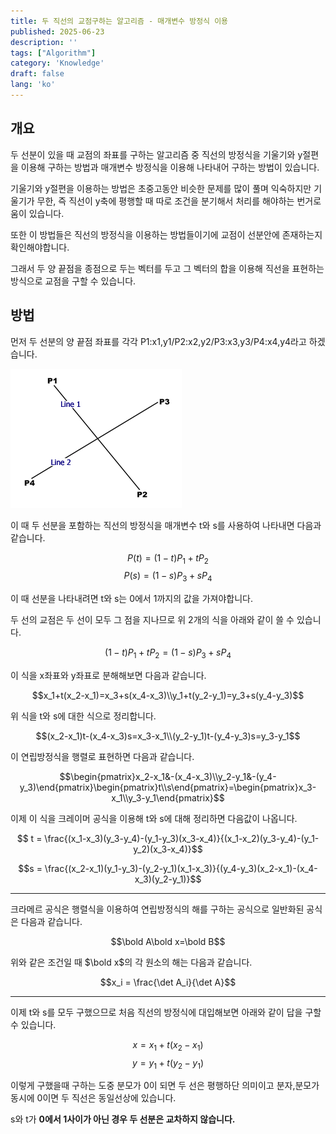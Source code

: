 ```yaml
---
title: 두 직선의 교점구하는 알고리즘 - 매개변수 방정식 이용
published: 2025-06-23
description: ''
tags: ["Algorithm"]
category: 'Knowledge'
draft: false 
lang: 'ko'
---
```


## 개요

두 선분이 있을 때 교점의 좌표를 구하는 알고리즘 중 직선의 방정식을 기울기와 y절편을 이용해 구하는 방법과 매개변수 방정식을 이용해 나타내어 구하는 방법이 있습니다.

기울기와 y절편을 이용하는 방법은 초중고동안 비슷한 문제를 많이 풀며 익숙하지만 기울기가 무한, 즉 직선이 y축에 평행할 때 따로 조건을 분기해서 처리를 해야하는 번거로움이 있습니다.

또한 이 방법들은 직선의 방정식을 이용하는 방법들이기에 교점이 선분안에 존재하는지 확인해야합니다.

그래서 두 양 끝점을 종점으로 두는 벡터를 두고 그 벡터의 합을 이용해 직선을 표현하는 방식으로 교점을 구할 수 있습니다.

## 방법

먼저 두 선분의 양 끝점 좌표를 각각 P1:x1,y1/P2:x2,y2/P3:x3,y3/P4:x4,y4라고 하겠습니다.

![alt text](image.png)

이 때 두 선분을 포함하는 직선의 방정식을 매개변수 t와 s를 사용하여 나타내면 다음과 같습니다.

$$P(t) = (1-t)P_1+tP_2$$
$$P(s) = (1-s)P_3+sP_4$$

이 때 선분을 나타내려면 t와 s는 0에서 1까지의 값을 가져야합니다.

두 선의 교점은 두 선이 모두 그 점을 지나므로 위 2개의 식을 아래와 같이 쓸 수 있습니다.

$$(1-t)P_1+tP_2 = (1-s)P_3+sP_4$$

이 식을 x좌표와 y좌표로 분해해보면 다음과 같습니다.

$$x_1+t(x_2-x_1)=x_3+s(x_4-x_3)\\y_1+t(y_2-y_1)=y_3+s(y_4-y_3)$$

위 식을 t와 s에 대한 식으로 정리합니다.

$$(x_2-x_1)t-(x_4-x_3)s=x_3-x_1\\(y_2-y_1)t-(y_4-y_3)s=y_3-y_1$$

이 연립방정식을 행렬로 표현하면 다음과 같습니다.

$$\begin{pmatrix}x_2-x_1&-(x_4-x_3)\\y_2-y_1&-(y_4-y_3)\end{pmatrix}\begin{pmatrix}t\\s\end{pmatrix}=\begin{pmatrix}x_3-x_1\\y_3-y_1\end{pmatrix}$$

이제 이 식을 크레이머 공식을 이용해 t와 s에 대해 정리하면 다음값이 나옵니다.

$$ t = \frac{(x_1-x_3)(y_3-y_4)-(y_1-y_3)(x_3-x_4)}{(x_1-x_2)(y_3-y_4)-(y_1-y_2)(x_3-x_4)}$$

$$s = \frac{(x_2-x_1)(y_1-y_3)-(y_2-y_1)(x_1-x_3)}{(y_4-y_3)(x_2-x_1)-(x_4-x_3)(y_2-y_1)}$$

---

크라메르 공식은 행렬식을 이용하여 연립방정식의 해를 구하는 공식으로 일반화된 공식은 다음과 같습니다.

$$\bold A\bold x=\bold B$$

위와 같은 조건일 때 $\bold x$의 각 원소의 해는 다음과 같습니다.

$$x_i = \frac{\det A_i}{\det A}$$

---

이제 t와 s를 모두 구했으므로 처음 직선의 방정식에 대입해보면 아래와 같이 답을 구할 수 있습니다.

$$x=x_1+t(x_2-x_1)$$
$$y=y_1+t(y_2-y_1)$$

이렇게 구했을때 구하는 도중 분모가 0이 되면 두 선은 평행하단 의미이고 분자,분모가 동시에 0이면 두 직선은 동일선상에 있습니다.

s와 t가 **0에서 1사이가 아닌 경우 두 선분은 교차하지 않습니다.**
